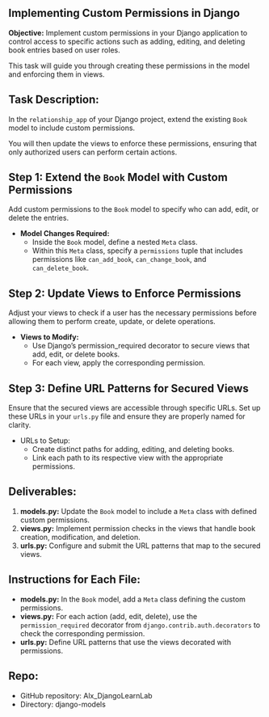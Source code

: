 ## Implementing Custom Permissions in Django

**Objective:** Implement custom permissions in your Django application to control access to specific actions such as adding, editing, and deleting book entries based on user roles. 

This task will guide you through creating these permissions in the model and enforcing them in views.

## Task Description:
In the `relationship_app` of your Django project, extend the existing `Book` model to include custom permissions.

 You will then update the views to enforce these permissions, ensuring that only authorized users can perform certain actions.

## Step 1: Extend the `Book` Model with Custom Permissions
Add custom permissions to the `Book` model to specify who can add, edit, or delete the entries.

- **Model Changes Required:**
   - Inside the `Book` model, define a nested `Meta` class.
   - Within this `Meta` class, specify a `permissions` tuple that includes permissions like `can_add_book`, `can_change_book`, and `can_delete_book`.


## Step 2: Update Views to Enforce Permissions
Adjust your views to check if a user has the necessary permissions before allowing them to perform create, update, or delete operations.

- **Views to Modify:**
  - Use Django’s permission_required decorator to secure views that add, edit, or delete books.
  - For each view, apply the corresponding permission.

## Step 3: Define URL Patterns for Secured Views
Ensure that the secured views are accessible through specific URLs. Set up these URLs in your `urls.py` file and ensure they are properly named for clarity.

- URLs to Setup:
  - Create distinct paths for adding, editing, and deleting books.
  - Link each path to its respective view with the appropriate permissions.


## Deliverables:
1. **models.py:** Update the `Book` model to include a `Meta` class with defined custom permissions.
2. **views.py:** Implement permission checks in the views that handle book creation, modification, and deletion.
3. **urls.py:** Configure and submit the URL patterns that map to the secured views.


## Instructions for Each File:
- **models.py:** In the `Book` model, add a `Meta` class defining the custom permissions.
- **views.py:** For each action (add, edit, delete), use the `permission_required` decorator from `django.contrib.auth.decorators` to check the corresponding permission.
- **urls.py:** Define URL patterns that use the views decorated with permissions.

## Repo:

- GitHub repository: Alx_DjangoLearnLab
- Directory: django-models